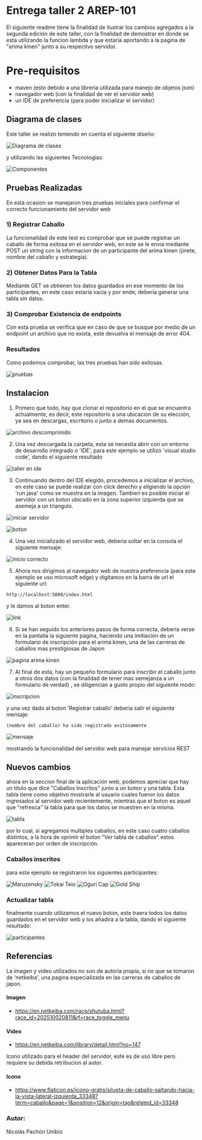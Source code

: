 # Entrega taller 2 AREP-101

El siguiente readme tiene la finalidad de ilustrar los cambios agregados a la segunda edición
de este taller, con la finalidad de demostrar en donde se esta utilizando la funcion lambda y
que estaria aportando a la pagina de "arima kinen" junto a su respectivo servidor.

# Pre-requisitos
- maven (esto debido a una libreria utilizada para manejo de objetos json)
- navegador web (con la finalidad de ver el servidor web)
- un IDE de preferencia (para poder inicializar el servidor)

## Diagrama de clases

Este taller se realizo teniendo en cuenta el siguiente diseño:

![Diagrama de clases](/src/resources/Diagrama%20de%20clases.png)

y utilizando las siguientes Tecnologias:

![Componentes](/src/resources/tech%20stack.png)

## Pruebas Realizadas

En esta ocasion se manejaron tres pruebas iniciales para confirmar el correcto funcionamiento del servidor web

### 1) Registrar Caballo

La funcionalidad de este test es comprobar que se puede registrar un caballo de forma exitosa en el 
servidor web, en este se le envia mediante POST un string con la informacion de un participante del
arima kinen (jinete, nombre del caballo y estrategia).

### 2) Obtener Datos Para la Tabla

Mediante GET se obtienen los datos guardados en ese momento de los participantes, en este caso
estaria vacia y por ende, deberia generar una tabla sin datos.

### 3) Comprobar Existencia de endpoints

Con esta prueba se verifica que en caso de que se busque por medio de un endpoint un archivo que no 
exista, este devuelva el mensaje de error 404.

### Resultados
Como podemos comprobar, las tres pruebas han sido exitosas.

![pruebas](/src/resources/pruebas.png)

## Instalacion

1) Primero que todo, hay que clonar el repositorio en el que se encuentra actualmente, es decir, este repositorio a una ubicacion de su elección, ya sea en descargas, escritorio o junto a demas documentos.

![archivo descomprimido](/src/resources/carpeta.png)

2) Una vez descargada la carpeta, esta se necesita abrir con un entorno de desarrollo integrado o 'IDE', para este ejemplo se utilizo 'visual studio code', dando el siguiente resultado 

![taller en ide](/src/resources/ide.png)

3) Continuando dentro del IDE elegido, procedemos a inicializar el archivo, en este caso se puede realizar con click derecho y eligiendo la opción 'run java' como se muestra en la imagen. Tambien es posible iniciar el servidor con un boton ubicado en la zona superior izquierda que se asemeja a un triangulo.

![iniciar servidor](/src/resources/correr%20servidor.png)

![boton](/src/resources/boton.png)

4) Una vez inicializado el servidor web, deberia soltar en la consola el siguiente mensaje:

![inicio correcto](/src/resources/inicio.png)

5) Ahora nos dirigimos al navegador web de nuestra preferencia (para este ejemplo se uso microsoft edge) y digitamos en la barra de url el siguiente url:

```
http://localhost:5000/index.html
```
y le damos al boton enter.

![link](/src/resources/enlace.png)

6) Si se han seguido los anteriores pasos de forma correcta, deberia verse en la pantalla la siguiente pagina, haciendo una imitiación de un formulario de inscripción para el arima kinen, una de las carreras de caballos mas prestigiosas de Japon 

![pagina arima kinen](/src/resources/pagina%20funcionando.png)

7) Al final de esta, hay un pequeño formulario para inscribir el caballo junto a otros dos datos (con la finalidad de tener mas semejanza a un formulario de verdad) , se diligencian a gusto propio del siguiente modo:

![inscripcion](/src/resources/inscripcion.png)

y una vez dado al boton 'Registrar caballo' deberia salir el siguiente mensaje:

```
(nombre del caballo) ha sido registrado exitosamente
```

![mensaje](/src/resources/mensaje.png)

mostrando la funcionalidad del servidor web para manejar servicios REST

## Nuevos cambios

ahora en la seccion final de la aplicación web, podemos apreciar que hay un titulo
que dice "Caballos Inscritos" junto a un boton y una tabla. Esta tabla tiene como objetivo mostrarle al usuario cuales fueron los datos ingresados al servidor web recientemente, mientras que el boton es aquel que "refresca" la tabla para que los datos se muestren en la
misma.

![tabla](/src/resources/cambios.png)

por lo cual, si agregamos multiples caballos, en este caso cuatro caballos distintos, a la hora  de oprimir 
el boton "Ver tabla de caballos" estos apareceran por orden de inscripción.

### Caballos inscritos

para este ejemplo se registraron los siguientes participantes:

![Maruzensky](/src/resources/maru.png)
![Tokai Teio](/src/resources/teio.png)
![Oguri Cap](/src/resources/oguri.png)
![Gold Ship](/src/resources/golshi.png)

### Actualizar tabla

finalmente cuando utilizamos el nuevo boton, este traera todos los datos
guardados en el servidor web y los añadira a la tabla, dando el siguiente resultado:

![participantes](/src/resources/participantes.png)

## Referencias

La imagen y video utilizados no son de autoria propia, si no que se tomaron de 'netkeiba', una pagina especializada en las carreras de caballos de japon.

#### Imagen
- https://en.netkeiba.com/race/shutuba.html?race_id=202510020811&rf=race_toggle_menu
#### Video
- https://en.netkeiba.com/library/detail.html?no=147

Icono utilizado para el header del servidor, este es de uso libre pero requiere su debida retribucion al autor.
#### Icono
- https://www.flaticon.es/icono-gratis/silueta-de-caballo-saltando-hacia-la-vista-lateral-izquierda_33348?term=caballo&page=1&position=12&origin=tag&related_id=33348

### Autor:
Nicolás Pachón Unibio


